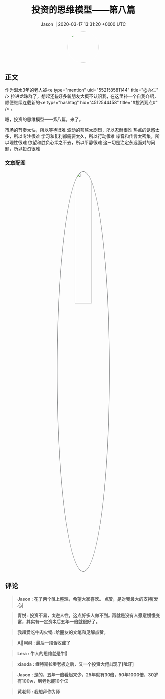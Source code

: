 <h1 align="center">投资的思维模型——第八篇</h1>




<p align="center">
    <a>Jason || 2020-03-17 13:31:20 &#43;0000 UTC</a>
</p>

<div align="center">
    <img src="https://images.zsxq.com/Ftbym-tzOBZ26mFA21Ca1rs64ASm?e=1590940799&amp;token=kIxbL07-8jAj8w1n4s9zv64FuZZNEATmlU_Vm6zD:_So2l851p2qR-1oMMudfU5ypuv0=" width="100" height="100" style="border:1px solid;border-radius:50%; color:#ffffff"/>
</div>




## 正文

<div>
作为潜水3年的老人被&lt;e type=&#34;mention&#34; uid=&#34;552158581144&#34; title=&#34;@亦仁&#34; /&gt; 拉进龙珠群了，想起还有好多新朋友大概不认识我，在这里补一个自我介绍，顺便继续连载新的&lt;e type=&#34;hashtag&#34; hid=&#34;4512544458&#34; title=&#34;#投资观点#&#34; /&gt; 。

嗯，投资的思维模型——第八篇，来了。

市场的节奏太快，所以等待很难
波动的煎熬太剧烈，所以忍耐很难
热点的诱惑太多，所以专注很难
学习和复利都需要太久，所以行动很难
噪音和传言太密集，所以理性很难
欲望和胜负心挥之不去，所以平静很难
这一切是注定永远面对的问题，所以投资很难
</div>

### 文章配图

<div class="image" align="center">

<img src="https://images.zsxq.com/Ft7ltaZ1o9h6LfCvRegz6PTvgAFT?imageMogr2/auto-orient/thumbnail/800x/format/jpg/blur/1x0/quality/75&amp;e=1590940799&amp;token=kIxbL07-8jAj8w1n4s9zv64FuZZNEATmlU_Vm6zD:bUIhZGhzaHnZw1_j4Rv45RbBp7w=" width="33%" height="33%" style="border:1px solid;border-radius:50%; color:#3c3f41"/>

</div>


## 评论

<div align="left">
<div>

<blockquote >
<span> <strong>Jason : 花了两个晚上整理，希望大家喜欢。
点赞，是对我最大的支持[爱心] </strong></span>
</blockquote>

<blockquote >
<span> <strong>青悦 : 投资不易，太逆人性，这点好多人做不到。再就是没有人愿意慢慢变富，其实有一定资本后五年一倍就很好了。 </strong></span>
</blockquote>

<blockquote >
<span> <strong>我超爱吃牛肉火锅 : 给圈友的文笔和见解点赞。 </strong></span>
</blockquote>

<blockquote >
<span> <strong>A🔱阿舜 : 最后一段话收藏了 </strong></span>
</blockquote>

<blockquote >
<span> <strong>Lera : 牛人的思维就是牛🐂 </strong></span>
</blockquote>

<blockquote >
<span> <strong>xiaoda : 继特斯拉秦老板之后，又一个投资大佬出现了[呲牙] </strong></span>
</blockquote>

<blockquote >
<span> <strong>Jason : 是的，五年一倍看起来少，25年就有30倍，50年1000倍，30岁有100w，到老也能10个亿 </strong></span>
</blockquote>

<blockquote >
<span> <strong>黄老师 : 我想拜你为师 </strong></span>
</blockquote>

</div>
</div>